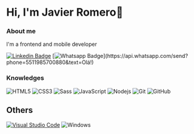 # Hi, I'm Javier Romero👋
### About me 
 I'm a frontend and mobile developer 


[![Linkedin Badge](https://img.shields.io/badge/-LinkedIn-blue?style=flat-square&logo=Linkedin&logoColor=white&link=https://www.linkedin.com/in/javier-alexander-romero-aleman-0a80051b5/)](https://www.linkedin.com/in/javier-alexander-romero-aleman-0a80051b5/)
[![Whatsapp Badge](https://img.shields.io/badge/-Whatsapp-4CA143?style=flat-square&labelColor=4CA143&logo=whatsapp&logoColor=white&link=https://api.whatsapp.com/send?phone=5511985700880&text=Olá!)](https://api.whatsapp.com/send?phone=5511985700880&text=Olá!)

### Knowledges   
![HTML5](https://img.shields.io/badge/-HTML5-E34F26?style=flat-square&logo=html5&logoColor=white)
![CSS3](https://img.shields.io/badge/-CSS3-1572B6?style=flat-square&logo=css3)
![Sass](https://img.shields.io/badge/-Sass-%23CC6699?style=flat-square&logo=sass&logoColor=ffffff)
![JavaScript](https://img.shields.io/badge/-JavaScript-black?style=flat-square&logo=javascript)
![Nodejs](https://img.shields.io/badge/-Nodejs-black?style=flat-square&logo=Node.js)
![Git](https://img.shields.io/badge/-Git-222222?style=flat&logo=git&logoColor=F05032)
![GitHub](https://img.shields.io/badge/-GitHub-222222?style=flat&logo=github&logoColor=181717)

## Others

[![Visual Studio Code](https://img.shields.io/badge/-VSCode-444444?style=flat&logo=visual-studio-code&logoColor=007ACC)](https://github.com/microsoft/vscode)
![Windows](http://img.shields.io/badge/-Windows-0078D6?style=flat-square&logo=windows&logoColor=ffffff)

